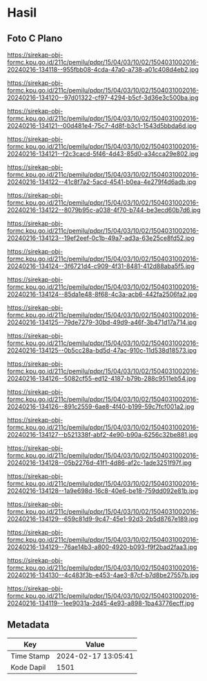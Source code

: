 # Hasil

## Foto C Plano

https://sirekap-obj-formc.kpu.go.id/211c/pemilu/pdpr/15/04/03/10/02/1504031002016-20240216-134118--955fbb08-4cda-47a0-a738-a01c408d4eb2.jpg

https://sirekap-obj-formc.kpu.go.id/211c/pemilu/pdpr/15/04/03/10/02/1504031002016-20240216-134120--97d01322-cf97-4294-b5cf-3d36e3c500ba.jpg

https://sirekap-obj-formc.kpu.go.id/211c/pemilu/pdpr/15/04/03/10/02/1504031002016-20240216-134121--00d481e4-75c7-4d8f-b3c1-1543d5bbda6d.jpg

https://sirekap-obj-formc.kpu.go.id/211c/pemilu/pdpr/15/04/03/10/02/1504031002016-20240216-134121--f2c3cacd-5f46-4d43-85d0-a34cca29e802.jpg

https://sirekap-obj-formc.kpu.go.id/211c/pemilu/pdpr/15/04/03/10/02/1504031002016-20240216-134122--41c8f7a2-5acd-4541-b0ea-4e279f4d6adb.jpg

https://sirekap-obj-formc.kpu.go.id/211c/pemilu/pdpr/15/04/03/10/02/1504031002016-20240216-134122--8079b95c-a038-4f70-b744-be3ecd60b7d6.jpg

https://sirekap-obj-formc.kpu.go.id/211c/pemilu/pdpr/15/04/03/10/02/1504031002016-20240216-134123--19ef2eef-0c1b-49a7-ad3a-63e25ce8fd52.jpg

https://sirekap-obj-formc.kpu.go.id/211c/pemilu/pdpr/15/04/03/10/02/1504031002016-20240216-134124--3f6721d4-c909-4f31-8481-412d88aba5f5.jpg

https://sirekap-obj-formc.kpu.go.id/211c/pemilu/pdpr/15/04/03/10/02/1504031002016-20240216-134124--85da1e48-8f68-4c3a-acb6-442fa2506fa2.jpg

https://sirekap-obj-formc.kpu.go.id/211c/pemilu/pdpr/15/04/03/10/02/1504031002016-20240216-134125--79de7279-30bd-49d9-a46f-3b471d17a714.jpg

https://sirekap-obj-formc.kpu.go.id/211c/pemilu/pdpr/15/04/03/10/02/1504031002016-20240216-134125--0b5cc28a-bd5d-47ac-910c-11d538d18573.jpg

https://sirekap-obj-formc.kpu.go.id/211c/pemilu/pdpr/15/04/03/10/02/1504031002016-20240216-134126--5082cf55-ed12-4187-b79b-288c9511eb54.jpg

https://sirekap-obj-formc.kpu.go.id/211c/pemilu/pdpr/15/04/03/10/02/1504031002016-20240216-134126--891c2559-6ae8-4f40-b199-59c7fcf001a2.jpg

https://sirekap-obj-formc.kpu.go.id/211c/pemilu/pdpr/15/04/03/10/02/1504031002016-20240216-134127--b521338f-abf2-4e90-b90a-6256c32be881.jpg

https://sirekap-obj-formc.kpu.go.id/211c/pemilu/pdpr/15/04/03/10/02/1504031002016-20240216-134128--05b2276d-41f1-4d86-af2c-1ade3251f97f.jpg

https://sirekap-obj-formc.kpu.go.id/211c/pemilu/pdpr/15/04/03/10/02/1504031002016-20240216-134128--1a9e698d-16c8-40e6-be18-759dd092e81b.jpg

https://sirekap-obj-formc.kpu.go.id/211c/pemilu/pdpr/15/04/03/10/02/1504031002016-20240216-134129--659c81d9-9c47-45e1-92d3-2b5d8767e189.jpg

https://sirekap-obj-formc.kpu.go.id/211c/pemilu/pdpr/15/04/03/10/02/1504031002016-20240216-134129--76ae14b3-a800-4920-b093-f9f2bad2faa3.jpg

https://sirekap-obj-formc.kpu.go.id/211c/pemilu/pdpr/15/04/03/10/02/1504031002016-20240216-134130--4c483f3b-e453-4ae3-87cf-b7d8be27557b.jpg

https://sirekap-obj-formc.kpu.go.id/211c/pemilu/pdpr/15/04/03/10/02/1504031002016-20240216-134119--1ee9031a-2d45-4e93-a898-1ba43776ecff.jpg


## Metadata

| Key        | Value               |
| ---------- | ------------------- |
| Time Stamp | 2024-02-17 13:05:41 |
| Kode Dapil | 1501                |



